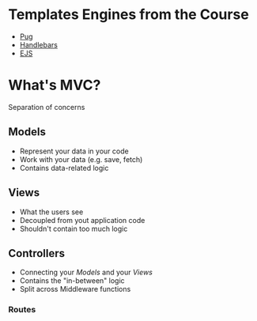 # Templates Engines from the Course
 - [Pug](https://pugjs.org/api/getting-started.html)
 - [Handlebars](https://handlebarsjs.com/)
 - [EJS](http://ejs.co/#docs)

# What's MVC?
 Separation of concerns

## Models
- Represent your data in your code
- Work with your data (e.g. save, fetch)
- Contains data-related logic

## Views
- What the users see
- Decoupled from yout application code
- Shouldn't contain too much logic

## Controllers
- Connecting your *Models* and your *Views*
- Contains the "in-between" logic
- Split across Middleware functions
### Routes